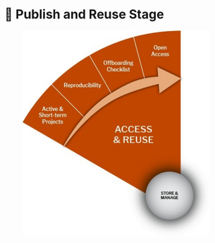 # 🔵 Publish and Reuse Stage

<figure><img src="../../../../../.gitbook/assets/Access and Reuse.jpg" alt=""><figcaption></figcaption></figure>
